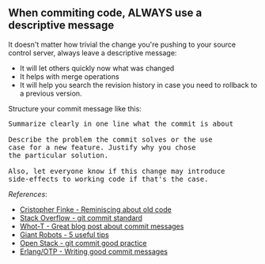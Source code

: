 When commiting code, ALWAYS use a descriptive message
------------

It doesn't matter how trivial the change you're pushing to your source control server, always leave a descriptive message:

* It will let others quickly now what was changed
* It helps with merge operations
* It will help you search the revision history in case you need to rollback to a previous version. 


Structure your commit message like this:

<pre>
Summarize clearly in one line what the commit is about

Describe the problem the commit solves or the use
case for a new feature. Justify why you chose
the particular solution.

Also, let everyone know if this change may introduce
side-effects to working code if that's the case.
</pre>


_References_: 

* [Cristopher Finke - Reminiscing about old code](http://www.chrisfinke.com/2013/06/13/old-code/)
* [Stack Overflow - git commit standard ](http://stackoverflow.com/questions/15324900/standard-to-follow-when-writing-git-commit-messages)
* [Whot-T - Great blog post about commit messages](http://who-t.blogspot.de/2009/12/on-commit-messages.html)
* [Giant Robots - 5 useful tips](http://robots.thoughtbot.com/post/48933156625/5-useful-tips-for-a-better-commit-message)
* [Open Stack - git commit good practice](https://wiki.openstack.org/wiki/GitCommitMessages)
* [Erlang/OTP - Writing good commit messages](https://github.com/erlang/otp/wiki/Writing-good-commit-messages)